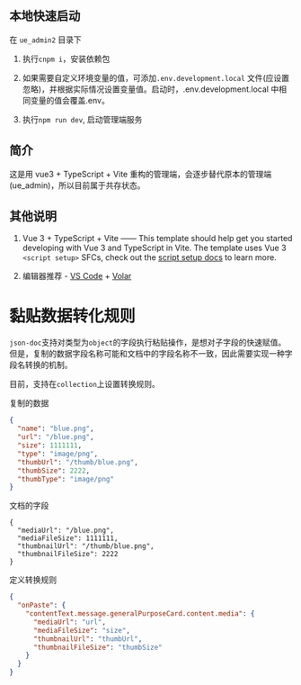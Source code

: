 ## 本地快速启动

在 `ue_admin2` 目录下

1. 执行`cnpm i`，安装依赖包

2. 如果需要自定义环境变量的值，可添加`.env.development.local` 文件(应设置忽略)，并根据实际情况设置变量值。启动时，.env.development.local 中相同变量的值会覆盖.env。

3. 执行`npm run dev`, 启动管理端服务

## 简介

这是用 vue3 + TypeScript + Vite 重构的管理端，会逐步替代原本的管理端(ue_admin)，所以目前属于共存状态。

## 其他说明

1.  Vue 3 + TypeScript + Vite —— This template should help get you started developing with Vue 3 and TypeScript in Vite. The template uses Vue 3 `<script setup>` SFCs, check out the [script setup docs](https://v3.vuejs.org/api/sfc-script-setup.html#sfc-script-setup) to learn more.

2.  编辑器推荐 - [VS Code](https://code.visualstudio.com/) + [Volar](https://marketplace.visualstudio.com/items?itemName=johnsoncodehk.volar)

# 黏贴数据转化规则

`json-doc`支持对类型为`object`的字段执行粘贴操作，是想对子字段的快速赋值。但是，复制的数据字段名称可能和文档中的字段名称不一致，因此需要实现一种字段名转换的机制。

目前，支持在`collection`上设置转换规则。

复制的数据

```json
{
  "name": "blue.png",
  "url": "/blue.png",
  "size": 1111111,
  "type": "image/png",
  "thumbUrl": "/thumb/blue.png",
  "thumbSize": 2222,
  "thumbType": "image/png"
}
```

文档的字段

```
{
  "mediaUrl": "/blue.png",
  "mediaFileSize": 1111111,
  "thumbnailUrl": "/thumb/blue.png",
  "thumbnailFileSize": 2222
}
```

定义转换规则

```json
{
  "onPaste": {
    "contentText.message.generalPurposeCard.content.media": {
      "mediaUrl": "url",
      "mediaFileSize": "size",
      "thumbnailUrl": "thumbUrl",
      "thumbnailFileSize": "thumbSize"
    }
  }
}
```
